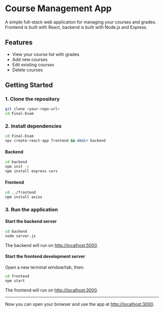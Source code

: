 # Course Management App

A simple full-stack web application for managing your courses and grades.  
Frontend is built with React, backend is built with Node.js and Express.

## Features

- View your course list with grades
- Add new courses
- Edit existing courses
- Delete courses

## Getting Started

### 1. Clone the repository

```bash
git clone <your-repo-url>
cd Final-Exam
```

### 2. Install dependencies

```bash
cd Final-Exam
npx create-react-app frontend && mkdir backend
```

#### Backend

```bash
cd backend
npm init -y
npm install express cors
```

#### Frontend

```bash
cd ../frontend
npm install axios
```

### 3. Run the application

#### Start the backend server

```bash
cd backend
node server.js
```

The backend will run on [http://localhost:5000](http://localhost:5000).

#### Start the frontend development server

Open a new terminal window/tab, then:

```bash
cd frontend
npm start
```

The frontend will run on [http://localhost:3000](http://localhost:3000).

---

Now you can open your browser and use the app at [http://localhost:3000](http://localhost:3000).
